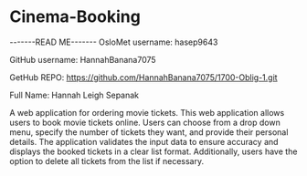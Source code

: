 # Cinema-Booking
-------READ ME-------
OsloMet username: hasep9643

GitHub username: HannahBanana7075

GetHub REPO: https://github.com/HannahBanana7075/1700-Oblig-1.git

Full Name: Hannah Leigh Sepanak

A web application for ordering movie tickets.
This web application allows users to book movie tickets online. Users can choose from a drop down menu, specify the number of tickets they want, and provide their personal details. The application validates the input data to ensure accuracy and displays the booked tickets in a clear list format. Additionally, users have the option to delete all tickets from the list if necessary.
